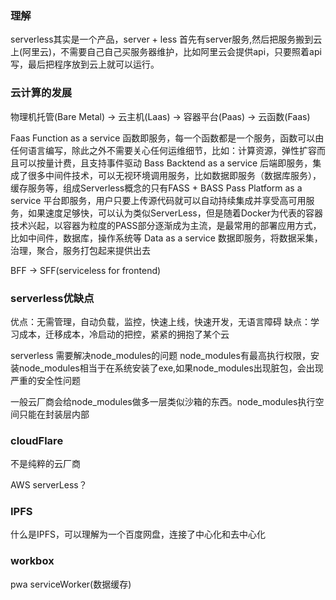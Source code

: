 ### 理解
serverless其实是一个产品，server + less 首先有server服务,然后把服务搬到云上(阿里云)，不需要自己自己买服务器维护，比如阿里云会提供api，只要照着api写，最后把程序放到云上就可以运行。


### 云计算的发展

物理机托管(Bare Metal) -> 云主机(Laas) -> 容器平台(Paas) -> 云函数(Faas)

Faas Function as a service
函数即服务，每一个函数都是一个服务，函数可以由任何语言编写，除此之外不需要关心任何运维细节，比如：计算资源，弹性扩容而且可以按量计费，且支持事件驱动
Bass Backtend as a service
后端即服务，集成了很多中间件技术，可以无视环境调用服务，比如数据即服务（数据库服务），缓存服务等，组成Serverless概念的只有FASS + BASS
Pass Platform as a service 
平台即服务，用户只要上传源代码就可以自动持续集成并享受高可用服务，如果速度足够快，可以认为类似ServerLess，但是随着Docker为代表的容器技术兴起，以容器为粒度的PASS部分逐渐成为主流，是最常用的部署应用方式，比如中间件，数据库，操作系统等
Data as a service
数据即服务，将数据采集，治理，聚合，服务打包起来提供出去

BFF -> SFF(serviceless for frontend)


### serverless优缺点
优点：无需管理，自动负载，监控，快速上线，快速开发，无语言障碍
缺点：学习成本，迁移成本，冷启动的把控，紧紧的拥抱了某个云

serverless 需要解决node_modules的问题
node_modules有最高执行权限，安装node_modules相当于在系统安装了exe,如果node_modules出现脏包，会出现严重的安全性问题 

一般云厂商会给node_modules做多一层类似沙箱的东西。node_modules执行空间只能在封装层内部


### cloudFlare
不是纯粹的云厂商

AWS serverLess？

### IPFS
什么是IPFS，可以理解为一个百度网盘，连接了中心化和去中心化

### workbox

pwa 
serviceWorker(数据缓存)